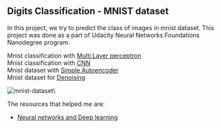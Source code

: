 ## Digits Classification - MNIST dataset

In this project, we try to predict the class of images in mnist dataset. This project was done as a part of Udacity Neural Networks Foundations Nanodegree program.

Mnist classification with [Multi Layer perceptron](https://github.com/abishekarun/mnist/blob/master/mnist_mlp.ipynb)\
Mnist classification with [CNN](https://github.com/abishekarun/mnist/blob/master/mnist_cnn.ipynb)\
Mnist dataset with [Simple Autoencoder](https://github.com/abishekarun/mnist/blob/master/mnist_autoencoder.ipynb)\
Mnist dataset for [Denoising](https://github.com/abishekarun/mnist/blob/master/mnist_cnn_autoencoder.ipynb)

![mnist-dataset](http://corochann.com/wp-content/uploads/2017/02/mnist_plot-800x600.png)\

The resources that helped me are:

+ [Neural networks and Deep learning](http://neuralnetworksanddeeplearning.com/chap1.html)